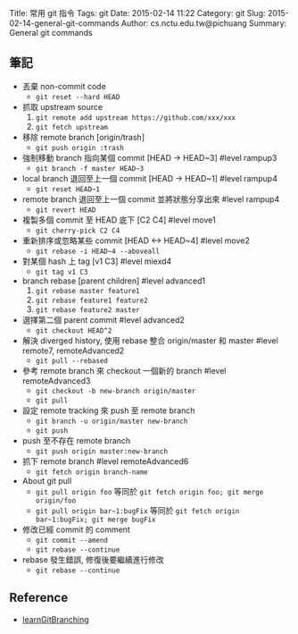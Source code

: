 Title: 常用 git 指令
Tags: git
Date: 2015-02-14 11:22
Category: git
Slug: 2015-02-14-general-git-commands
Author: cs.nctu.edu.tw@pichuang 
Summary: General git commands

筆記
----

* 丟棄 non-commit code
    * ```git reset --hard HEAD```
* 抓取 upstream source
    1. ```git remote add upstream https://github.com/xxx/xxx```
    2. ```git fetch upstream```
* 移除 remote branch [origin/trash]  
    * ```git push origin :trash```
* 強制移動 branch 指向某個 commit [HEAD -> HEAD~3] #level rampup3
    * ```git branch -f master HEAD~3```
* local branch 退回至上一個 commit [HEAD -> HEAD~1] #level rampup4
    * ```git reset HEAD~1```
* remote branch 退回至上一個 commit 並將狀態分享出來 #level rampup4
    * ```git revert HEAD```
* 複製多個 commit 至 HEAD 底下 [C2 C4] #level move1
    * ```git cherry-pick C2 C4```
* 重新排序或忽略某些 commit [HEAD <-> HEAD~4] #level move2
    * ```git rebase -i HEAD~4 --aboveall```
* 對某個 hash 上 tag [v1 C3] #level miexd4
    * ```git tag v1 C3```
* branch rebase [parent children] #level advanced1
    1. ```git rebase master feature1```
    2. ```git rebase feature1 feature2```
    3. ```git rebase feature2 master```
* 選擇第二個 parent commit #level advanced2 
    * ```git checkout HEAD^2```
* 解決 diverged history, 使用 rebase 整合 origin/master 和 master #level remote7, remoteAdvanced2
    * ```git pull --rebased```
* 參考 remote branch 來 checkout 一個新的 branch #level remoteAdvanced3
    * ```git checkout -b new-branch origin/master```
    * ```git pull```
* 設定 remote tracking 來 push 至 remote branch 
    * ```git branch -u origin/master new-branch```
    * ```git push```
* push 至不存在 remote branch
    * ```git push origin master:new-branch```
* 抓下 remote branch #level remoteAdvanced6
    * ```git fetch origin branch-name```
* About git pull 
    * ```git pull origin foo``` 等同於 ```git fetch origin foo; git merge origin/foo```
    * ```git pull origin bar~1:bugFix``` 等同於 ```git fetch origin bar~1:bugFix; git merge bugFix```
* 修改已經 commit 的 comment
    * ```git commit --amend```
    * ```git rebase --continue```
* rebase 發生錯誤, 修復後要繼續進行修改
    * ```git rebase --continue```

Reference
---------
- [learnGitBranching](http://pcottle.github.io/learnGitBranching/)
